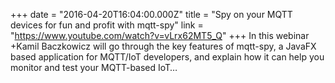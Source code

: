 +++
date = "2016-04-20T16:04:00.000Z"
title = "Spy on your MQTT devices for fun and profit with mqtt-spy"
link = "https://www.youtube.com/watch?v=vLrx62MT5_Q"
+++
In this webinar +Kamil Baczkowicz will go through the key features of mqtt-spy, a JavaFX based application for MQTT/IoT developers, and explain how it can help you monitor and test your MQTT-based IoT…